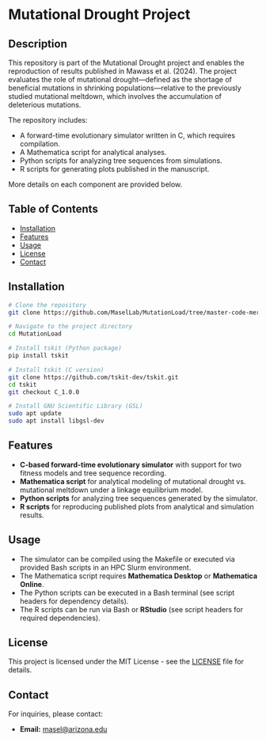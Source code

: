 # Mutational Drought Project

## Description

This repository is part of the Mutational Drought project and enables the reproduction of results published in Mawass et al. (2024). The project evaluates the role of mutational drought—defined as the shortage of beneficial mutations in shrinking populations—relative to the previously studied mutational meltdown, which involves the accumulation of deleterious mutations.

The repository includes:

- A forward-time evolutionary simulator written in C, which requires compilation.
- A Mathematica script for analytical analyses.
- Python scripts for analyzing tree sequences from simulations.
- R scripts for generating plots published in the manuscript.

More details on each component are provided below.

## Table of Contents

- [Installation](#installation)
- [Features](#features)
- [Usage](#usage)
- [License](#license)
- [Contact](#contact)

## Installation

```bash
# Clone the repository
git clone https://github.com/MaselLab/MutationLoad/tree/master-code-merger-walid.git

# Navigate to the project directory
cd MutationLoad

# Install tskit (Python package)
pip install tskit

# Install tskit (C version)
git clone https://github.com/tskit-dev/tskit.git
cd tskit
git checkout C_1.0.0

# Install GNU Scientific Library (GSL)
sudo apt update
sudo apt install libgsl-dev
```

## Features

- **C-based forward-time evolutionary simulator** with support for two fitness models and tree sequence recording.
- **Mathematica script** for analytical modeling of mutational drought vs. mutational meltdown under a linkage equilibrium model.
- **Python scripts** for analyzing tree sequences generated by the simulator.
- **R scripts** for reproducing published plots from analytical and simulation results.

## Usage

- The simulator can be compiled using the Makefile or executed via provided Bash scripts in an HPC Slurm environment.
- The Mathematica script requires **Mathematica Desktop** or **Mathematica Online**.
- The Python scripts can be executed in a Bash terminal (see script headers for dependency details).
- The R scripts can be run via Bash or **RStudio** (see script headers for required dependencies).

## License

This project is licensed under the MIT License - see the [LICENSE](LICENSE) file for details.

## Contact

For inquiries, please contact:

- **Email:** [masel@arizona.edu](mailto:masel@arizona.edu)
